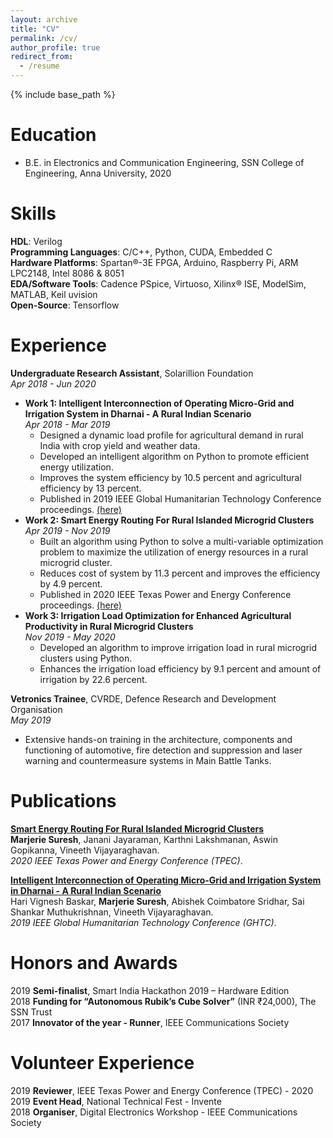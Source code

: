 ```yaml
---
layout: archive
title: "CV"
permalink: /cv/
author_profile: true
redirect_from:
  - /resume
---
```


{% include base_path %}

Education
======
* B.E. in Electronics and Communication Engineering, SSN College of Engineering, Anna University, 2020

Skills
======
**HDL**: Verilog <br>
**Programming Languages**: C/C++, Python, CUDA, Embedded C <br>
**Hardware Platforms**: Spartan®-3E FPGA, Arduino, Raspberry Pi, ARM LPC2148, Intel 8086 & 8051 <br>
**EDA/Software Tools**: Cadence PSpice, Virtuoso, Xilinx® ISE, ModelSim, MATLAB, Keil uvision <br>
**Open-Source**: Tensorflow </br>

Experience
======
**Undergraduate Research Assistant**, Solarillion Foundation 							   
*Apr 2018 - Jun 2020*
*  **Work 1: Intelligent Interconnection of Operating Micro-Grid and Irrigation System in Dharnai - A Rural Indian Scenario** 						    	    
  *Apr 2018 - Mar 2019*
    *	Designed a dynamic load profile for agricultural demand in rural India with crop yield and weather data.
    *	Developed an intelligent algorithm on Python to promote efficient energy utilization.
    *	Improves the system efficiency by 10.5 percent and agricultural efficiency by 13 percent.
    *	Published in 2019 IEEE Global Humanitarian Technology Conference proceedings. [(here)](https://ieeexplore.ieee.org/abstract/document/9033013)
*  **Work 2: Smart Energy Routing For Rural Islanded Microgrid Clusters**               
  *Apr 2019 - Nov 2019*
    *	Built an algorithm using Python to solve a multi-variable optimization problem to maximize the utilization of energy resources in a rural microgrid cluster.
    *	Reduces cost of system by 11.3 percent and improves the efficiency by 4.9 percent.
    *	Published in 2020 IEEE Texas Power and Energy Conference proceedings. [(here)](https://ieeexplore.ieee.org/document/9042508) </br>
*  **Work 3: Irrigation Load Optimization for Enhanced Agricultural Productivity in Rural Microgrid Clusters**                 								  
  *Nov 2019 - May 2020*
    *	Developed an algorithm to improve irrigation load in rural microgrid clusters using Python.
    *	Enhances the irrigation load efficiency by 9.1 percent and amount of irrigation by 22.6 percent.

**Vetronics Trainee**, CVRDE, Defence Research and Development Organisation 										      
*May 2019*
*	Extensive hands-on training in the architecture, components and functioning of automotive, fire detection and suppression and laser warning and countermeasure systems in Main Battle Tanks.

Publications
======

<b>[Smart Energy Routing For Rural Islanded Microgrid Clusters](https://ieeexplore.ieee.org/document/9042508)</b> <br> 
<b>Marjerie Suresh</b>, Janani Jayaraman, Karthni Lakshmanan, Aswin Gopikanna, Vineeth Vijayaraghavan.<br>
<i>2020 IEEE Texas Power and Energy Conference (TPEC)</i>.

<b>[Intelligent Interconnection of Operating Micro-Grid and Irrigation System in Dharnai - A Rural Indian Scenario](https://ieeexplore.ieee.org/abstract/document/9033013)</b><br> 
Hari Vignesh Baskar, <b>Marjerie Suresh</b>, Abishek Coimbatore Sridhar, Sai Shankar Muthukrishnan, Vineeth Vijayaraghavan.<br>
<i>2019 IEEE Global Humanitarian Technology Conference (GHTC)</i>.

Honors and Awards
======

2019 **Semi-finalist**, Smart India Hackathon 2019 – Hardware Edition <br>
2018 **Funding for “Autonomous Rubik’s Cube Solver”** (INR ₹24,000), The SSN Trust <br>
2017 **Innovator of the year - Runner**, IEEE Communications Society 

Volunteer Experience
======

2019 **Reviewer**, IEEE Texas Power and Energy Conference (TPEC) - 2020 <br>
2019 **Event Head**, National Technical Fest - Invente <br>
2018 **Organiser**, Digital Electronics Workshop - IEEE Communications Society 	
